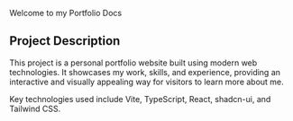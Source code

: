 Welcome to my Portfolio Docs

## Project Description

This project is a personal portfolio website built using modern web technologies. It showcases my work, skills, and experience, providing an interactive and visually appealing way for visitors to learn more about me.

Key technologies used include Vite, TypeScript, React, shadcn-ui, and Tailwind CSS.
